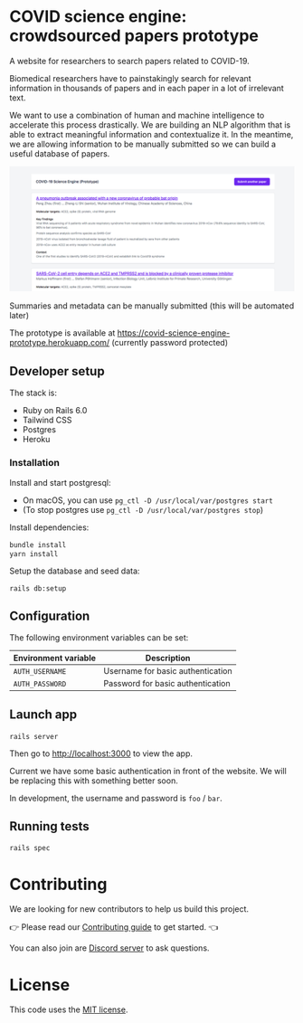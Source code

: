 # COVID science engine: crowdsourced papers prototype

A website for researchers to search papers related to COVID-19.

Biomedical researchers have to painstakingly search for relevant information in thousands of papers and in each paper in a lot of irrelevant text.

We want to use a combination of human and machine intelligence to accelerate this process drastically. We are building an NLP algorithm that is able to extract meaningful information and contextualize it. In the meantime, we are allowing information to be manually submitted
so we can build a useful database of papers.

![Screenshot showing a list of papers](docs/screenshot.png)

Summaries and metadata can be manually submitted (this will be automated later)

The prototype is available at https://covid-science-engine-prototype.herokuapp.com/ (currently password protected)

## Developer setup
The stack is:

- Ruby on Rails 6.0
- Tailwind CSS
- Postgres
- Heroku

### Installation

Install and start postgresql:
- On macOS, you can use `pg_ctl -D /usr/local/var/postgres start`
- (To stop postgres use `pg_ctl -D /usr/local/var/postgres stop`)

Install dependencies:

```
bundle install
yarn install
```

Setup the database and seed data:

```
rails db:setup
```

## Configuration

The following environment variables can be set:

| Environment variable | Description |
| ---------------------|--------------------------|
| `AUTH_USERNAME`      | Username for basic authentication |
| `AUTH_PASSWORD`      | Password for basic authentication |


## Launch app

```
rails server
```

Then go to [http://localhost:3000](http://localhost:3000) to view the app.

Current we have some basic authentication in front of the website. We will be replacing this with something better soon.

In development, the username and password is `foo` /  `bar`.

## Running tests

```
rails spec
```

# Contributing
We are looking for new contributors to help us build this project.

👉 Please read our [Contributing guide](CONTRIBUTING.md) to get started. 👈

You can also join are [Discord server](https://discord.gg/V6kzVAS) to ask questions.

# License

This code uses the [MIT license](LICENSE).
